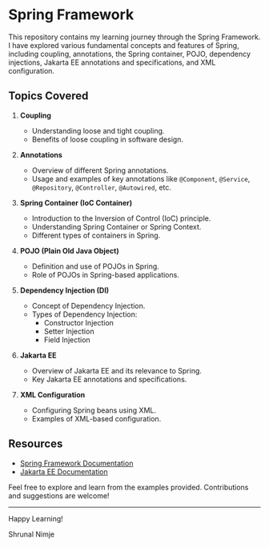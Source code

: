 # Spring Framework 

This repository contains my learning journey through the Spring Framework. I have explored various fundamental concepts and features of Spring, including coupling, annotations, the Spring container, POJO, dependency injections, Jakarta EE annotations and specifications, and XML configuration.

## Topics Covered

1. **Coupling**
    - Understanding loose and tight coupling.
    - Benefits of loose coupling in software design.

2. **Annotations**
    - Overview of different Spring annotations.
    - Usage and examples of key annotations like `@Component`, `@Service`, `@Repository`, `@Controller`, `@Autowired`, etc.

3. **Spring Container (IoC Container)**
    - Introduction to the Inversion of Control (IoC) principle.
    - Understanding Spring Container or Spring Context.
    - Different types of containers in Spring.

4. **POJO (Plain Old Java Object)**
    - Definition and use of POJOs in Spring.
    - Role of POJOs in Spring-based applications.

5. **Dependency Injection (DI)**
    - Concept of Dependency Injection.
    - Types of Dependency Injection:
        - Constructor Injection
        - Setter Injection
        - Field Injection

6. **Jakarta EE**
    - Overview of Jakarta EE and its relevance to Spring.
    - Key Jakarta EE annotations and specifications.

7. **XML Configuration**
    - Configuring Spring beans using XML.
    - Examples of XML-based configuration.

## Resources

- [Spring Framework Documentation](https://spring.io/projects/spring-framework)
- [Jakarta EE Documentation](https://jakarta.ee/)

Feel free to explore and learn from the examples provided. Contributions and suggestions are welcome!

---

Happy Learning!

Shrunal Nimje
